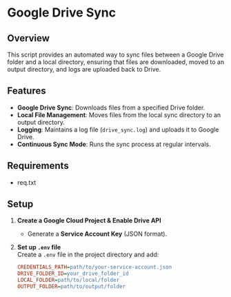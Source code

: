 # Google Drive Sync  

## Overview  
This script provides an automated way to sync files between a Google Drive folder and a local directory, ensuring that files are downloaded, moved to an output directory, and logs are uploaded back to Drive. 

## Features  
- **Google Drive Sync**: Downloads files from a specified Drive folder.  
- **Local File Management**: Moves files from the local sync directory to an output directory.  
- **Logging**: Maintains a log file (`drive_sync.log`) and uploads it to Google Drive.  
- **Continuous Sync Mode**: Runs the sync process at regular intervals.  

## Requirements  
- req.txt

## Setup  
1. **Create a Google Cloud Project & Enable Drive API**  
   - Generate a **Service Account Key** (JSON format).  

2. **Set up `.env` file**  
   Create a `.env` file in the project directory and add:  
   ```ini
   CREDENTIALS_PATH=path/to/your-service-account.json
   DRIVE_FOLDER_ID=your_drive_folder_id
   LOCAL_FOLDER=path/to/local/folder
   OUTPUT_FOLDER=path/to/output/folder
   ```  

